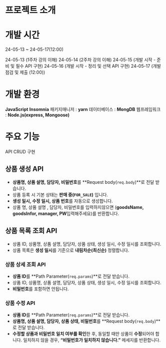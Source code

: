 # 프로젝트 소개 


# 개발 시간
24-05-13 ~ 24-05-17(12:00)

24-05-13 (1주차 강의 이해)
24-05-14 (2주차 강의 이해)
24-05-15 (개발 시작 - 준비 및 필수 API 구현)
24-05-16 (개발 시작 - 정리 및 선택 API 구현)
24-05-17 (개발 점검 및 제출 (12:00))


# 개발 환경

  **JavaScript**
  **Insomnia**
 패키지매니저 : **yarn**
 데이터베이스 : **MongDB**
 웹프레임워크 : **Node.js(express, Mongoose)**


# 주요 기능
  API CRUD 구현

## 상품 생성 API

- **상품명, 상품 설명, 담당자, 비밀번호**를 **Request body(`req.body`)**로 전달 받습니다.
- 상품 등록 시 기본 상태는 **판매 중(`FOR_SALE`)** 입니다.
- **생성 일시, 수정 일시, 상품 번호**를 자동으로 생성합니다.
- 상품 명, 상품 설명 , 담당자, 비밀번호를 입력하지않으면 (**goodsName, goodsInfor, manager, PW**입력해주세요)를 반환합니다.

## 상품 목록 조회 API

- 상품 ID, 상품명, 상품 설명, 담당자, 상품 상태, 생성 일시, 수정 일시를 조회합니다.
- 상품 목록은 **생성 일시**를 기준으로 **내림차순(최신순)** 정렬합니다.

### 상품 상세 조회 API

- **상품 ID**를 **Path Parameter(`req.params`)**로 전달 받습니다.
- 상품 ID, 상품명, 상품 설명, 담당자, 상품 상태, 생성 일시, 수정 일시를 조회합니다.
- **비밀번호**를 포함하면 안됩니다.

### 상품 수정 API

- **상품 ID**를 **Path Parameter(`req.params`)**로 전달 받습니다.
- **상품명, 상품 설명, 담당자, 상품 상태, 비밀번호**를 **Request body(`req.body`)**로 전달 받습니다.
- **수정할 상품과 비밀번호 일치 여부를 확인**한 후, 동일할 때만 상품이 **수정**되어야 합니다. 일치하지 않을 경우, **“비밀번호가 일치하지 않습니다.”** 메세지를 반환합니다.